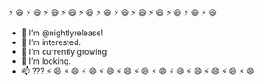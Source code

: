 ⚡ 😄 ⚡ 😄 ⚡ 😄 ⚡ 😄 ⚡ 😄 ⚡ 😄 ⚡ 😄 ⚡ 😄 ⚡ 😄 ⚡ 😄 ⚡ 😄 ⚡ 😄
- 👋 I’m @nightlyrelease!
- 👀 I’m interested.
- 🌱 I’m currently growing.
- 💞️ I’m looking.
- 📫 ???
⚡ 😄 ⚡ 😄 ⚡ 😄 ⚡ 😄 ⚡ 😄 ⚡ 😄 ⚡ 😄 ⚡ 😄 ⚡ 😄 ⚡ 😄 ⚡ 😄 ⚡ 😄
